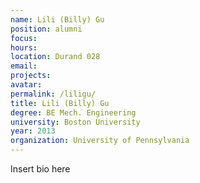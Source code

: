 ```yaml
---
name: Lili (Billy) Gu
position: alumni
focus:
hours:
location: Durand 028
email:
projects:
avatar: 
permalink: /liligu/
title: Lili (Billy) Gu
degree: BE Mech. Engineering
university: Boston University
year: 2013
organization: University of Pennsylvania
---
```


Insert bio here